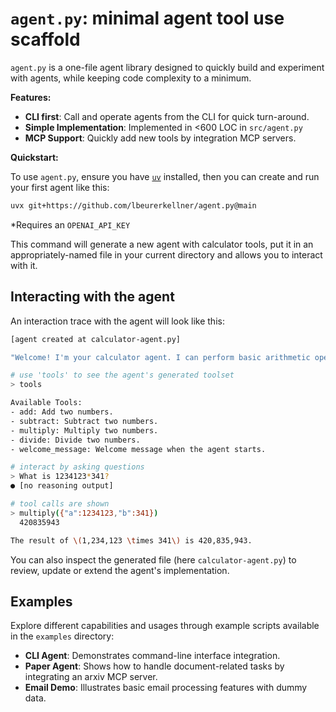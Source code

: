 # `agent.py`: minimal agent tool use scaffold

`agent.py` is a one-file agent library designed to quickly build and experiment with agents, while keeping code complexity to a minimum.

**Features:**

- **CLI first**: Call and operate agents from the CLI for quick turn-around.
- **Simple Implementation**: Implemented in <600 LOC in `src/agent.py`
- **MCP Support**: Quickly add new tools by integration MCP servers.

**Quickstart:**

To use `agent.py`, ensure you have [`uv`](https://docs.astral.sh/uv/) installed, then you can create and run your first agent like this:

```bash
uvx git+https://github.com/lbeurerkellner/agent.py@main
```

*Requires an `OPENAI_API_KEY`

This command will generate a new agent with calculator tools, put it in an appropriately-named file in your current directory and allows you to interact with it.

## Interacting with the agent

An interaction trace with the agent will look like this:

```bash
[agent created at calculator-agent.py]

"Welcome! I'm your calculator agent. I can perform basic arithmetic operations like addition, subtraction, multiplication, and division.(type 'tools' for a list of tools, 'exit' to termiante the agent)"

# use 'tools' to see the agent's generated toolset
> tools 

Available Tools:
- add: Add two numbers.
- subtract: Subtract two numbers.
- multiply: Multiply two numbers.
- divide: Divide two numbers.
- welcome_message: Welcome message when the agent starts.

# interact by asking questions
> What is 1234123*341?
● [no reasoning output]

# tool calls are shown
> multiply({"a":1234123,"b":341})
  420835943

The result of \(1,234,123 \times 341\) is 420,835,943.
```

You can also inspect the generated file (here `calculator-agent.py`) to review, update or extend the agent's implementation.

## Examples

Explore different capabilities and usages through example scripts available in the `examples` directory:

- **CLI Agent**: Demonstrates command-line interface integration.
- **Paper Agent**: Shows how to handle document-related tasks by integrating an arxiv MCP server.
- **Email Demo**: Illustrates basic email processing features with dummy data.
